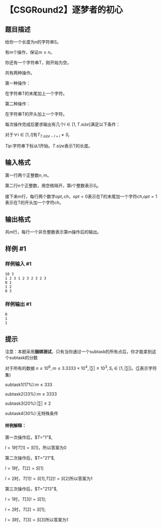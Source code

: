 # 【CSGRound2】逐梦者的初心

## 题目描述

给你一个长度为n的字符串S。

有m个操作，保证$m\le n$。

你还有一个字符串T，刚开始为空。

共有两种操作。

第一种操作：

在字符串T的末尾加上一个字符。

第二种操作：

在字符串T的开头加上一个字符。

每次操作完成后要求输出有几个$l \in [1,T.size]$满足以下条件：

对于$\forall i \in [1,l]$有$T_{T.size-l+i} \ne S_{i}$ 

$Tip:$字符串下标从1开始。$T.size$表示T的长度。

## 输入格式

第一行两个正整数$n,m$。

第二行n个正整数，用空格隔开，第$i$个整数表示$S_i$。

接下来$m$行，每行两个数字$opt,ch$，$opt=0$表示在T的末尾加一个字符$ch$,$opt=1$表示在T的开头加一个字符$ch$。

## 输出格式

共$m$行，每行一个非负整数表示第m操作后的输出。

## 样例 #1

### 样例输入 #1
```
10 3
1 2 3 1 2 3 2 3 2 3
0 1
1 2
0 3
```

### 样例输出 #1

```
0
1
1
```

## 提示

注意：本题采用**捆绑测试**，只有当你通过一个subtask的所有点后，你才能拿到这个subtask的分数

对于所有的数据 $n \leq 10^6,m \leq 3.3333 \times 10^4,|\sum|\leq10^3,S_i \in [1,|\sum|]$。($\sum$表示字符集)

subtask1$(17\%)$:$m \leq 333$

subtask2$(33\%)$:$m \leq 3333$

subtask3$(20\%)$:$|\sum|\leq2$

subtask4$(30\%)$:无特殊条件


#### 样例解释：
第一次操作后，$T="1"$,

$l=1$时$T[1]=S[1]$，所以答案为0

第二次操作后，$T="21"$,

$l=1$时，$T[2]=S[1]$

$l=2$时，$T[1]!=S[1]$,$T[2]!=S[2]$所以答案为1

第三次操作后，$T="213"$,

$l=1$时，$T[3]!=S[1]$;

$l=2$时，$T[2]=S[1]$;

$l=3$时，$T[3]=S[3]$所以答案为1

